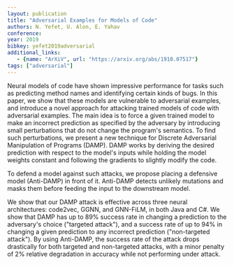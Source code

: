 ```yaml
---
layout: publication
title: "Adversarial Examples for Models of Code"
authors: N. Yefet, U. Alon, E. Yahav
conference:
year: 2019
bibkey: yefet2019adversarial
additional_links:
   - {name: "ArXiV", url: "https://arxiv.org/abs/1910.07517"}
tags: ["adversarial"]
---
```

Neural models of code have shown impressive performance for tasks such as predicting method names and identifying certain kinds of bugs. In this paper, we show that these models are vulnerable to adversarial examples, and introduce a novel approach for attacking trained models of code with adversarial examples. The main idea is to force a given trained model to make an incorrect prediction as specified by the adversary by introducing small perturbations that do not change the program's semantics. To find such perturbations, we present a new technique for Discrete Adversarial Manipulation of Programs (DAMP). DAMP works by deriving the desired prediction with respect to the model's inputs while holding the model weights constant and following the gradients to slightly modify the code.

To defend a model against such attacks, we propose placing a defensive model (Anti-DAMP) in front of it. Anti-DAMP detects unlikely mutations and masks them before feeding the input to the downstream model.

We show that our DAMP attack is effective across three neural architectures: code2vec, GGNN, and GNN-FiLM, in both Java and C#. We show that DAMP has up to 89% success rate in changing a prediction to the adversary's choice ("targeted attack"), and a success rate of up to 94% in changing a given prediction to any incorrect prediction ("non-targeted attack"). By using Anti-DAMP, the success rate of the attack drops drastically for both targeted and non-targeted attacks, with a minor penalty of 2% relative degradation in accuracy while not performing under attack. 
